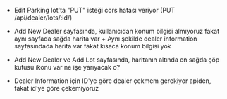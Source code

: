 - Edit Parking lot'ta "PUT" isteği cors hatası veriyor (PUT /api/dealer/lots/:id/)

- Add New Dealer sayfasında, kullanıcıdan konum bilgisi almıyoruz fakat aynı sayfada sağda harita var + Aynı şekilde dealer information sayfasındada harita var fakat kısaca konum bilgisi yok

- Add New Dealer ve Add Lot sayfasında, haritanın altında en sağda çöp kutusu ikonu var ne işe yarıyacak o?

- Dealer Information için ID'ye göre dealer çekmem gerekiyor apiden, fakat id'ye göre çekemiyoruz 